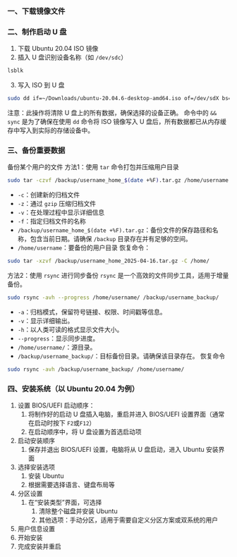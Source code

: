 ### 一、下载镜像文件

### 二、制作启动 U 盘
1. 下载 Ubuntu 20.04 ISO 镜像
2. 插入 U 盘识别设备名称（如 `/dev/sdc`）
```bash
lsblk
```
3. 写入 ISO 到 U 盘
```bash
sudo dd if=~/Downloads/ubuntu-20.04.6-desktop-amd64.iso of=/dev/sdX bs=4M status=progress && sync
```
注意：此操作将清除 U 盘上的所有数据，确保选择的设备正确。
命令中的 `&& sync` 是为了确保在使用 `dd` 命令将 ISO 镜像写入 U 盘后，所有数据都已从内存缓存中写入到实际的存储设备中。
### 三、备份重要数据
备份某个用户的文件
方法1：使用 `tar` 命令打包并压缩用户目录
```bash
sudo tar -czvf /backup/username_home_$(date +%F).tar.gz /home/username
```
- `-c`：创建新的归档文件
- `-z`：通过 `gzip` 压缩归档文件
- `-v`：在处理过程中显示详细信息
- `-f`：指定归档文件的名称
- `/backup/username_home_$(date +%F).tar.gz`：备份文件的保存路径和名称，包含当前日期。请确保 `/backup` 目录存在并有足够的空间。
- `/home/username`：要备份的用户目录
恢复命令：
```bash
sudo tar -xzvf /backup/username_home_2025-04-16.tar.gz -C /home/
```
方法2：使用 `rsync` 进行同步备份
`rsync` 是一个高效的文件同步工具，适用于增量备份。
```bash
sudo rsync -avh --progress /home/username/ /backup/username_backup/
```
- `-a`：归档模式，保留符号链接、权限、时间戳等信息。
- `-v`：显示详细输出。
- `-h`：以人类可读的格式显示文件大小。
- `--progress`：显示同步进度。
- `/home/username/`：源目录。
- `/backup/username_backup/`：目标备份目录。请确保该目录存在。
恢复命令
```bash
sudo rsync -avh /backup/username_backup/ /home/username/
```
### 四、安装系统（以 Ubuntu 20.04 为例）
1. 设置 BIOS/UEFI 启动顺序：
	1. 将制作好的启动 U 盘插入电脑，重启并进入 BIOS/UEFI 设置界面（通常在启动时按下 `F2`或`F12`）
	2. 在启动顺序中，将 U 盘设置为首选启动项
2. 启动安装顺序
	1. 保存并退出 BIOS/UEFI 设置，电脑将从 U 盘启动，进入 Ubuntu 安装界面
3. 选择安装选项
	1. 安装 Ubuntu
	2. 根据需要选择语言、键盘布局等
4. 分区设置
	1. 在“安装类型”界面，可选择
		1. 清除整个磁盘并安装 Ubuntu
		2. 其他选项：手动分区，适用于需要自定义分区方案或双系统的用户
5. 用户信息设置
6. 开始安装
7. 完成安装并重启
